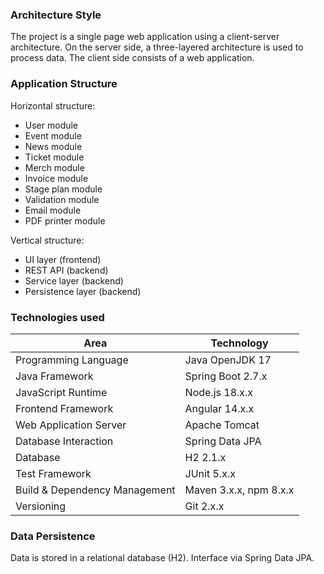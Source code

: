 [comment]: <> (Die Softwarearchitektur legt die Struktur der Applikation fest und teilt sie in verschiedene
Module. Die Architektur gibt einen groben Überblick über die gesamte Applikation, geht
jedoch nicht auf Implementierungsdetails ein. Verwenden Sie zur Darstellung standardisierte
UML-Diagramme, wie zB. ein Komponenten- oder Verteilungsdiagramm!)

### Architecture Style

The project is a single page web application using a client-server architecture. On the server side, a three-layered architecture is used to process data. The client side consists of a web application.

### Application Structure
[comment]: <> (Horizontale und vertikale Strukturierung der Applikation. Horizontal: Aus welchen Modulen setzt sich die Applikation zusammen?) 

[comment]: <> (Visualize this somehow)
Horizontal structure:
- User module
- Event module
- News module
- Ticket module
- Merch module
- Invoice module
- Stage plan module
- Validation module
- Email module
- PDF printer module

Vertical structure:
- UI layer (frontend)
- REST API (backend)
- Service layer (backend)
- Persistence layer (backend)

### Technologies used

| Area | Technology |
| ------ | ------ |
|   Programming Language     |    Java OpenJDK 17    |
|    Java Framework    |    Spring Boot 2.7.x    |
|    JavaScript Runtime    |    Node.js 18.x.x    |
|    Frontend Framework    |   Angular 14.x.x    |
|    Web Application Server   |    Apache Tomcat    |
|    Database Interaction  |    Spring Data JPA    |
|    Database    |    H2 2.1.x    |
|    Test Framework   |    JUnit 5.x.x    |
|    Build & Dependency Management  |    Maven 3.x.x, npm 8.x.x   |
|    Versioning   |    Git 2.x.x    |



### Data Persistence

Data is stored in a relational database (H2). Interface via Spring Data JPA.